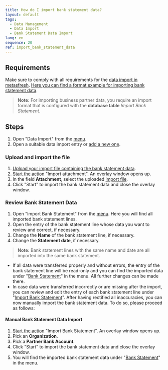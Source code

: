 ```yaml
---
title: How do I import bank statement data?
layout: default
tags:
  - Data Management
  - Data Import
  - Bank Statement Data Import
lang: en
sequence: 20
ref: import_bank_statement_data
---
```


## Requirements
Make sure to comply with all requirements for the [data import in metasfresh](Data_import_metasfresh). [Here you can find a format example for importing bank statement data](Import_format_example_bank_statement).
 >**Note:** For importing business partner data, you require an import format that is configured with the **database table** *Import Bank Statement*.

## Steps
1. Open "Data Import" from the [menu](Menu).
1. Open a suitable data import entry or [add a new one](Add_new_data_import_entry).

### Upload and import the file
1. [Upload your import file containing the bank statement data](File_handling).
1. [Start the action](StartAction) "Import attachment". An overlay window opens up.
1. In the field **Attachment**, select the uploaded [import file](Import_file_useful_tips).
1. Click "Start" to import the bank statement data and close the overlay window.

### Review Bank Statement Data
1. Open "Import Bank Statement" from the [menu](Menu). Here you will find all imported bank statement lines.
1. Open the entry of the bank statement line whose data you want to review and correct, if necessary.
1. Change the **Name** of the bank statement line, if necessary.
1. Change the **Statement date**, if necessary.
 >**Note:** Bank statement lines with the same name and date are all imported into the same bank statement.

- If all data were transferred properly and without errors, the entry of the bank statement line will be read-only and you can find the imported data under "[Bank Statement](Menu)" in the menu. All further changes can be made there.
- In case data were transferred incorrectly or are missing after the import, you can review and edit the entry of each bank statement line under "[Import Bank Statement](Menu)". After having rectified all inaccuracies, you can now manually import the bank statement data. To do so, please proceed as follows:

#### Manual Bank Statement Data Import
1. [Start the action](StartAction) "Import Bank Statement". An overlay window opens up.
1. Pick an **Organization**.
1. Pick a **Partner Bank Account**.
1. Click "Start" to import the bank statement data and close the overlay window.
1. You will find the imported bank statement data under "[Bank Statement](Menu)" in the menu.

